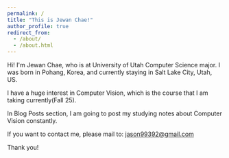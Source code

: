 ```yaml
---
permalink: /
title: "This is Jewan Chae!"
author_profile: true
redirect_from: 
  - /about/
  - /about.html
---
```


Hi!
I'm Jewan Chae, who is at University of Utah Computer Science major.
I was born in Pohang, Korea, and currently staying in Salt Lake City, Utah, US.

I have a huge interest in Computer Vision, which is the course that I am taking currently(Fall 25).

In Blog Posts section, I am going to post my studying notes about Computer Vision constantly.

If you want to contact me, please mail to:
jason99392@gmail.com

Thank you!
